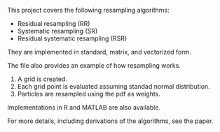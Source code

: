 This project covers the following resampling algorithms:
- Residual resampling (RR)
- Systematic resampling (SR)
- Residual systematic resampling (RSR)
 
They are implemented in standard, matrix, and vectorized form.

The file also provides an example of how resampling works.
1. A grid is created.
2. Each grid point is evaluated assuming standad normal distribution.
3. Particles are resampled using the pdf as weights.

Implementations in R and MATLAB are also available.

For more details, including derivations of the algorithms, see the paper.
